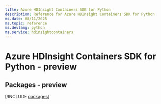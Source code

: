 ```yaml
---
title: Azure HDInsight Containers SDK for Python
description: Reference for Azure HDInsight Containers SDK for Python
ms.date: 08/11/2025
ms.topic: reference
ms.devlang: python
ms.service: hdinsightcontainers
---
```

# Azure HDInsight Containers SDK for Python - preview
## Packages - preview
[!INCLUDE [packages](hdinsight-containers-index.md)]